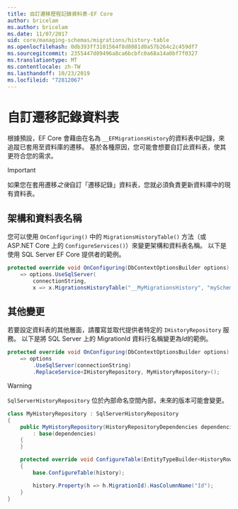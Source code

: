 ```yaml
---
title: 自訂遷移歷程記錄資料表-EF Core
author: bricelam
ms.author: bricelam
ms.date: 11/07/2017
uid: core/managing-schemas/migrations/history-table
ms.openlocfilehash: 0db393ff3101564f8d8081d0a57b264c2c459df7
ms.sourcegitcommit: 2355447d89496a8ca6bcbfc0a68a14a0bf7f0327
ms.translationtype: MT
ms.contentlocale: zh-TW
ms.lasthandoff: 10/23/2019
ms.locfileid: "72812067"
---
```

# <a name="custom-migrations-history-table"></a>自訂遷移記錄資料表

根據預設，EF Core 會藉由在名為 `__EFMigrationsHistory`的資料表中記錄，來追蹤已套用至資料庫的遷移。 基於各種原因，您可能會想要自訂此資料表，使其更符合您的需求。

> [!IMPORTANT]
> 如果您在套用遷移*之後*自訂「遷移記錄」資料表，您就必須負責更新資料庫中的現有資料表。

## <a name="schema-and-table-name"></a>架構和資料表名稱

您可以使用 `OnConfiguring()` 中的 `MigrationsHistoryTable()` 方法（或 ASP.NET Core 上的 `ConfigureServices()`）來變更架構和資料表名稱。 以下是使用 SQL Server EF Core 提供者的範例。

``` csharp
protected override void OnConfiguring(DbContextOptionsBuilder options)
    => options.UseSqlServer(
        connectionString,
        x => x.MigrationsHistoryTable("__MyMigrationsHistory", "mySchema"));
```

## <a name="other-changes"></a>其他變更

若要設定資料表的其他層面，請覆寫並取代提供者特定的 `IHistoryRepository` 服務。 以下是將 SQL Server 上的 MigrationId 資料行名稱變更為*Id*的範例。

``` csharp
protected override void OnConfiguring(DbContextOptionsBuilder options)
    => options
        .UseSqlServer(connectionString)
        .ReplaceService<IHistoryRepository, MyHistoryRepository>();
```

> [!WARNING]
> `SqlServerHistoryRepository` 位於內部命名空間內部，未來的版本可能會變更。

``` csharp
class MyHistoryRepository : SqlServerHistoryRepository
{
    public MyHistoryRepository(HistoryRepositoryDependencies dependencies)
        : base(dependencies)
    {
    }

    protected override void ConfigureTable(EntityTypeBuilder<HistoryRow> history)
    {
        base.ConfigureTable(history);

        history.Property(h => h.MigrationId).HasColumnName("Id");
    }
}
```
